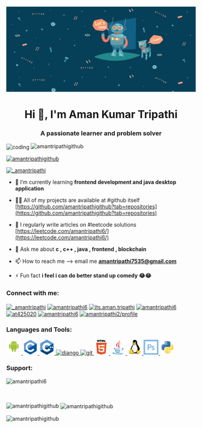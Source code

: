 ![logo](https://github.com/amantripathigithub/amantripathigithub/blob/main/banner.png)
<h1 align="center">Hi 👋, I'm   Aman Kumar Tripathi</h1>
<h3 align="center">A passionate learner and problem solver</h3>
<img align="center" alt="coding" width="400" src="https://camo.githubusercontent.com/8bf6f6d78abc81fcf9c49f10649423e73ea44bc248e83aaae8759d401c829a84/68747470733a2f2f70687973696373677572756b756c2e66696c65732e776f726470726573732e636f6d2f323031392f30322f6368617261637465722d312e676966"
<p align="left"> <img src="https://komarev.com/ghpvc/?username=amantripathigithub&label=Profile%20views&color=0e75b6&style=flat" alt="amantripathigithub" /> </p>

<p align="left"> <a href="https://github.com/ryo-ma/github-profile-trophy"><img src="https://github-profile-trophy.vercel.app/?username=amantripathigithub" alt="amantripathigithub" /></a> </p>

<p align="left"> <a href="https://twitter.com/_amantripathi" target="blank"><img src="https://img.shields.io/twitter/follow/_amantripathi?logo=twitter&style=for-the-badge" alt="_amantripathi" /></a> </p>

- 🌱 I’m currently learning **frontend development and java desktop application**

- 👨‍💻 All of my projects are available at #github itself [https://github.com/amantripathigithub?tab=repositories](https://github.com/amantripathigithub?tab=repositories)

- 📝 I regularly write articles on #leetcode solutions [https://leetcode.com/amantripathi6/](https://leetcode.com/amantripathi6/)

- 💬 Ask me about **c , c++ , java , frontend , blockchain**

- 📫 How to reach me --> email me **amantripathi7535@gmail.com**

- ⚡ Fun fact **i feel i can do better stand up comedy 😂😂**

<h3 align="left">Connect with me:</h3>
<p align="left">
<a href="https://twitter.com/_amantripathi" target="blank"><img align="center" src="https://raw.githubusercontent.com/rahuldkjain/github-profile-readme-generator/master/src/images/icons/Social/twitter.svg" alt="_amantripathi" height="30" width="40" /></a>
<a href="https://linkedin.com/in/amantripathi6" target="blank"><img align="center" src="https://raw.githubusercontent.com/rahuldkjain/github-profile-readme-generator/master/src/images/icons/Social/linked-in-alt.svg" alt="amantripathi6" height="30" width="40" /></a>
<a href="https://instagram.com/its.aman.tripathi" target="blank"><img align="center" src="https://raw.githubusercontent.com/rahuldkjain/github-profile-readme-generator/master/src/images/icons/Social/instagram.svg" alt="its.aman.tripathi" height="30" width="40" /></a>
<a href="https://www.codechef.com/users/amantripathi6" target="blank"><img align="center" src="https://cdn.jsdelivr.net/npm/simple-icons@3.1.0/icons/codechef.svg" alt="amantripathi6" height="30" width="40" /></a>
<a href="https://codeforces.com/profile/at425020" target="blank"><img align="center" src="https://raw.githubusercontent.com/rahuldkjain/github-profile-readme-generator/master/src/images/icons/Social/codeforces.svg" alt="at425020" height="30" width="40" /></a>
<a href="https://www.leetcode.com/amantripathi6" target="blank"><img align="center" src="https://raw.githubusercontent.com/rahuldkjain/github-profile-readme-generator/master/src/images/icons/Social/leet-code.svg" alt="amantripathi6" height="30" width="40" /></a>
<a href="https://auth.geeksforgeeks.org/user/amantripathi2/profile" target="blank"><img align="center" src="https://raw.githubusercontent.com/rahuldkjain/github-profile-readme-generator/master/src/images/icons/Social/geeks-for-geeks.svg" alt="amantripathi2/profile" height="30" width="40" /></a>
</p>

<h3 align="left">Languages and Tools:</h3>
<p align="left"> <a href="https://developer.android.com" target="_blank" rel="noreferrer"> <img src="https://raw.githubusercontent.com/devicons/devicon/master/icons/android/android-original-wordmark.svg" alt="android" width="40" height="40"/> </a> <a href="https://www.cprogramming.com/" target="_blank" rel="noreferrer"> <img src="https://raw.githubusercontent.com/devicons/devicon/master/icons/c/c-original.svg" alt="c" width="40" height="40"/> </a> <a href="https://www.w3schools.com/cpp/" target="_blank" rel="noreferrer"> <img src="https://raw.githubusercontent.com/devicons/devicon/master/icons/cplusplus/cplusplus-original.svg" alt="cplusplus" width="40" height="40"/> </a> <a href="https://www.djangoproject.com/" target="_blank" rel="noreferrer"> <img src="https://cdn.worldvectorlogo.com/logos/django.svg" alt="django" width="40" height="40"/> </a> <a href="https://git-scm.com/" target="_blank" rel="noreferrer"> <img src="https://www.vectorlogo.zone/logos/git-scm/git-scm-icon.svg" alt="git" width="40" height="40"/> </a> <a href="https://www.w3.org/html/" target="_blank" rel="noreferrer"> <img src="https://raw.githubusercontent.com/devicons/devicon/master/icons/html5/html5-original-wordmark.svg" alt="html5" width="40" height="40"/> </a> <a href="https://www.java.com" target="_blank" rel="noreferrer"> <img src="https://raw.githubusercontent.com/devicons/devicon/master/icons/java/java-original.svg" alt="java" width="40" height="40"/> </a> <a href="https://www.linux.org/" target="_blank" rel="noreferrer"> <img src="https://raw.githubusercontent.com/devicons/devicon/master/icons/linux/linux-original.svg" alt="linux" width="40" height="40"/> </a> <a href="https://www.photoshop.com/en" target="_blank" rel="noreferrer"> <img src="https://raw.githubusercontent.com/devicons/devicon/master/icons/photoshop/photoshop-line.svg" alt="photoshop" width="40" height="40"/> </a> <a href="https://www.python.org" target="_blank" rel="noreferrer"> <img src="https://raw.githubusercontent.com/devicons/devicon/master/icons/python/python-original.svg" alt="python" width="40" height="40"/> </a> </p>

<h3 align="left">Support:</h3>
<p><a href="https://www.buymeacoffee.com/amantripathi6"> <img align="left" src="https://cdn.buymeacoffee.com/buttons/v2/default-yellow.png" height="50" width="210" alt="amantripathi6" /></a></p><br><br>
<br>
<p><img align="left" src="https://github-readme-stats.vercel.app/api/top-langs?username=amantripathigithub&show_icons=true&locale=en&layout=compact" alt="amantripathigithub" /></p>

<p>&nbsp;<img align="center" src="https://github-readme-stats.vercel.app/api?username=amantripathigithub&show_icons=true&locale=en" alt="amantripathigithub" /></p>

<p><img align="center" src="https://github-readme-streak-stats.herokuapp.com/?user=amantripathigithub&" alt="amantripathigithub" /></p>
